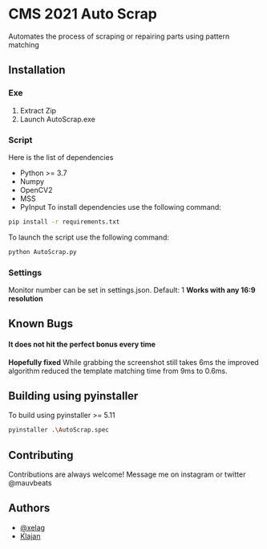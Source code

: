 # CMS 2021 Auto Scrap

Automates the process of scraping or repairing parts using pattern matching

## Installation

### Exe

 1. Extract Zip
 2. Launch AutoScrap.exe

### Script

Here is the list of dependencies
 - Python >= 3.7
 - Numpy
 - OpenCV2
 - MSS
 - PyInput
To install dependencies use the following command:
```bash
pip install -r requirements.txt
```
To launch the script use the following command:
```bash
python AutoScrap.py
```

### Settings

Monitor number can be set in settings.json. Default: 1
**Works with any 16:9 resolution**

## Known Bugs

#### It does not hit the perfect bonus every time

**Hopefully fixed**
While grabbing the screenshot still takes 6ms the improved algorithm reduced the template matching time from 9ms to 0.6ms.

## Building using pyinstaller

To build using pyinstaller >= 5.11
```bash
pyinstaller .\AutoScrap.spec
```

## Contributing

Contributions are always welcome!
Message me on instagram or twitter @mauvbeats

## Authors

- [@xelag](https://www.github.com/xelag)
- [Klajan](https://www.github.com/Klajan)
